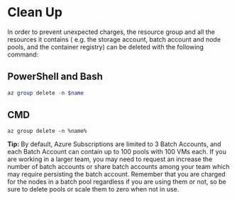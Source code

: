 # Clean Up

In order to prevent unexpected charges, the resource group and all the
resources it contains ( e.g. the storage account, batch account and node
pools, and the container registry) can be deleted with the following command:

## PowerShell and Bash

```powershell
az group delete -n $name
```

## CMD

```batch
az group delete -n %name%
```

**Tip:** By default, Azure Subscriptions are limited to 3 Batch Accounts, and
each Batch Account can contain up to 100 pools with 100 VMs each. If you are
working in a larger team, you may need to request an increase the number of
batch accounts or share batch accounts among your team which may require
persisting the batch account. Remember that you are charged for the nodes in
a batch pool regardless if you are using them or not, so be sure to delete
pools or scale them to zero when not in use.
